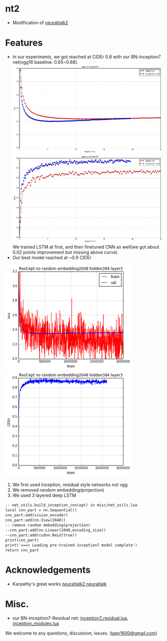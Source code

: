 # nt2
- Modification of [neuraltalk2](https://github.com/karpathy/neuraltalk2)

# Features
- In our experiments, we got reached at CIDEr 0.8 with our BN-inception7 net(vgg16 baseline: 0.65~0.68). 
![alt tag](https://github.com/taey16/nt2/blob/master/logs/nt2_vgg_inception_loss.png)
![alt tag](https://github.com/taey16/nt2/blob/master/logs/nt2_vgg_inception_CIDEr.png)
We trained LSTM at first, and then finetuned CNN as well(we got about 0.02 points improvement but missing above curve). 
- Our best model reached at ~0.9 CIDEr

![alt tag](https://github.com/taey16/nt2/blob/master/logs/nt2_ResCeption_embedding2048_lstm3_loss.png)
![alt tag](https://github.com/taey16/nt2/blob/master/logs/nt2_ResCeption_embedding2048_lstm3_CIDEr.png)

1. We first used inception, residual style networks not vgg. 
2. We removed random embedding(projection)
3. We used 3 layered deep LSTM
```Shell
-- net_utils.build_inception_cnn(opt) in misc/net_utils.lua
local cnn_part = nn.Sequential()
cnn_part:add(vision_encoder)
cnn_part:add(nn.View(2048))
-- remove random embedding(projection)
--cnn_part:add(nn.Linear(2048,encoding_size))
--cnn_part:add(cudnn.ReLU(true))
print(cnn_part)
print('===> Loading pre-trained inception7 model complete')
return cnn_part 
```

# Acknowledgements
- Karpathy's great works [neuraltalk2](https://github.com/karpathy/neuraltalk2),[neuraltalk](https://github.com/karpathy/neuraltalk)

# Misc.
- our BN-inception7-Residual net: [inception7_residual.lua](https://github.com/taey16/image-encoder/blob/master/models/inception7_residual.lua), [inception_modules.lua](https://github.com/taey16/image-encoder/blob/master/models/inception_module.lua)

We welcome to any questions, discussion, issues. 
(taey1600@gmail.com)
